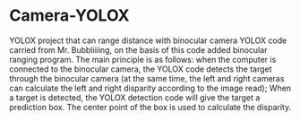 # Camera-YOLOX
YOLOX project that can range distance with binocular camera
YOLOX code carried from Mr. Bubbliiiing, on the basis of this code added binocular ranging program.
The main principle is as follows: when the computer is connected to the binocular camera, the YOLOX code detects the target through the binocular camera (at the same time, the left and right cameras can calculate the left and right disparity according to the image read);
When a target is detected, the YOLOX detection code will give the target a prediction box. The center point of the box is used to calculate the disparity.
